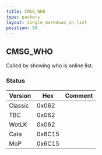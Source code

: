 ```yaml
---
title: CMSG_WHO
type: packets
layout: single_markdown_in_list
position: 99
---
```


## CMSG_WHO

Called by showing who is online list.

### Status

Version    | Hex        | Comment
---------- | ---------- | ---------- 
Classic    | 0x062      | 
TBC        | 0x062      | 
WotLK      | 0x062      | 
Cata       | 0x6C15     | 
MoP        | 0x6C15     | 